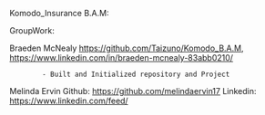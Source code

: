 Komodo_Insurance B.A.M:


GroupWork:


Braeden McNealy
        https://github.com/Taizuno/Komodo_B.A.M, https://www.linkedin.com/in/braeden-mcnealy-83abb0210/

            - Built and Initialized repository and Project
Melinda Ervin
	Github:
		https://github.com/melindaervin17 
	Linkedin:
		https://www.linkedin.com/feed/